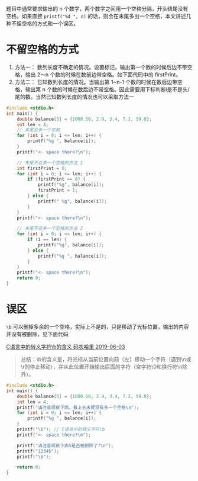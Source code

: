题目中通常要求输出的 n 个数字，两个数字之间用一个空格分隔，开头结尾没有空格。如果直接 `printf("%d ", n)` 的话，则会在末尾多出一个空格，本文讲述几种不留空格的方式和一个误区。

# 不留空格的方式

1. 方法一： 数列长度不确定的情况。设置标记，输出第一个数的时候后边不带空格，输出 2～n 个数的时候在数前边带空格。如下面代码中的 firstPrint。
2. 方法二： 已知数列长度的情况。当输出第 1~n-1 个数的时候在数后边带空格，输出第 n 个数的时候在数后边不带空格。因此需要用下标判断i是不是头/尾的数。当然已知数列长度的情况也可以采取方法一

```c
#include <stdio.h>
int main() {
    double balance[5] = {1000.56, 2.9, 3.4, 7.2, 59.8};
    int len = 4;
    // 末尾会多一个空格
    for (int i = 0; i <= len; i++) {
        printf("%g ", balance[i]);
    }
    printf("<- space there?\n");

    // 末尾不会多一个空格的方法 1
    int firstPrint = 0;
    for (int i = 0; i <= len; i++) {
        if (firstPrint == 0) {
            printf("%g", balance[i]);
            firstPrint = 1;
        } else {
            printf(" %g", balance[i]);
        }
    }
    printf("<- space there?\n");

    // 末尾不会多一个空格的方法 2
    for (int i = 0; i <= len; i++) {
        if (i == len) {
            printf("%g", balance[i]);
        } else {
            printf("%g ", balance[i]);
        }
    }
    printf("<- space there?\n");
    return 0;
}
``` 

# 误区

`\b` 可以删掉多余的一个空格，实际上不是的，只是移动了光标位置，输出的内容并没有被删除，见下面代码

[C语言中的转义字符\b的含义 码农哈里 2019-06-03](https://blog.csdn.net/harryduanchina/article/details/90751355)
> 总结：\b的含义是，将光标从当前位置向前（左）移动一个字符（遇到\n或\r则停止移动），并从此位置开始输出后面的字符（空字符\0和换行符\n除外）。

```c
#include <stdio.h>
int main() {
    double balance[5] = {1000.56, 2.9, 3.4, 7.2, 59.8};
    int len = 4;
    printf("请注意观察下面，看上去末尾没有多一个空格\n");
    for (int i = 0; i <= len; i++) {
        printf("%g ", balance[i]);
    }
    printf("\b"); // C语言中的转义字符\b
    printf("<- space there?\n");

    printf("请注意观察下面5是否被删除了?\n");
    printf("12345");
    printf("\b");

    return 0;
}
``` 
